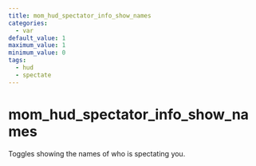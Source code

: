 ```yaml
---
title: mom_hud_spectator_info_show_names
categories:
  - var
default_value: 1
maximum_value: 1
minimum_value: 0
tags:
  - hud
  - spectate
---
```


# mom_hud_spectator_info_show_names

Toggles showing the names of who is spectating you.
